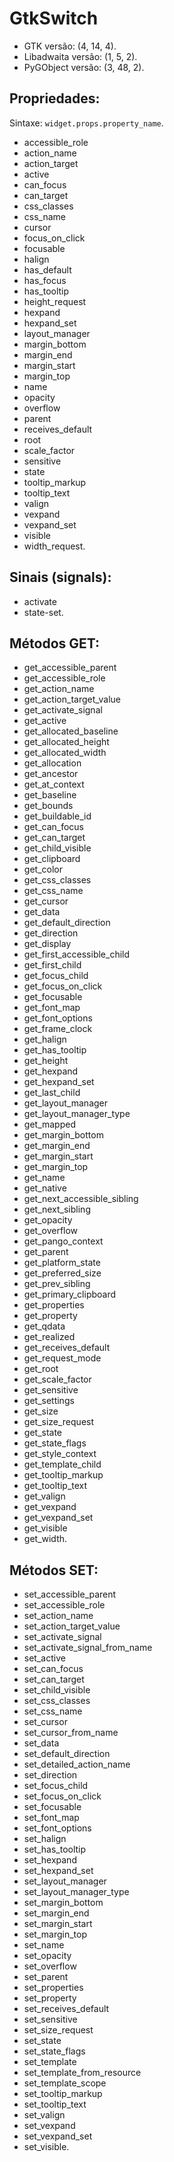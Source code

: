 # GtkSwitch

- GTK versão: (4, 14, 4).
- Libadwaita versão: (1, 5, 2).
- PyGObject versão: (3, 48, 2).

## Propriedades:

Sintaxe: `widget.props.property_name`.

- accessible_role
- action_name
- action_target
- active
- can_focus
- can_target
- css_classes
- css_name
- cursor
- focus_on_click
- focusable
- halign
- has_default
- has_focus
- has_tooltip
- height_request
- hexpand
- hexpand_set
- layout_manager
- margin_bottom
- margin_end
- margin_start
- margin_top
- name
- opacity
- overflow
- parent
- receives_default
- root
- scale_factor
- sensitive
- state
- tooltip_markup
- tooltip_text
- valign
- vexpand
- vexpand_set
- visible
- width_request.

## Sinais (signals):

- activate
- state-set.

## Métodos GET:

- get_accessible_parent
- get_accessible_role
- get_action_name
- get_action_target_value
- get_activate_signal
- get_active
- get_allocated_baseline
- get_allocated_height
- get_allocated_width
- get_allocation
- get_ancestor
- get_at_context
- get_baseline
- get_bounds
- get_buildable_id
- get_can_focus
- get_can_target
- get_child_visible
- get_clipboard
- get_color
- get_css_classes
- get_css_name
- get_cursor
- get_data
- get_default_direction
- get_direction
- get_display
- get_first_accessible_child
- get_first_child
- get_focus_child
- get_focus_on_click
- get_focusable
- get_font_map
- get_font_options
- get_frame_clock
- get_halign
- get_has_tooltip
- get_height
- get_hexpand
- get_hexpand_set
- get_last_child
- get_layout_manager
- get_layout_manager_type
- get_mapped
- get_margin_bottom
- get_margin_end
- get_margin_start
- get_margin_top
- get_name
- get_native
- get_next_accessible_sibling
- get_next_sibling
- get_opacity
- get_overflow
- get_pango_context
- get_parent
- get_platform_state
- get_preferred_size
- get_prev_sibling
- get_primary_clipboard
- get_properties
- get_property
- get_qdata
- get_realized
- get_receives_default
- get_request_mode
- get_root
- get_scale_factor
- get_sensitive
- get_settings
- get_size
- get_size_request
- get_state
- get_state_flags
- get_style_context
- get_template_child
- get_tooltip_markup
- get_tooltip_text
- get_valign
- get_vexpand
- get_vexpand_set
- get_visible
- get_width.

## Métodos SET:

- set_accessible_parent
- set_accessible_role
- set_action_name
- set_action_target_value
- set_activate_signal
- set_activate_signal_from_name
- set_active
- set_can_focus
- set_can_target
- set_child_visible
- set_css_classes
- set_css_name
- set_cursor
- set_cursor_from_name
- set_data
- set_default_direction
- set_detailed_action_name
- set_direction
- set_focus_child
- set_focus_on_click
- set_focusable
- set_font_map
- set_font_options
- set_halign
- set_has_tooltip
- set_hexpand
- set_hexpand_set
- set_layout_manager
- set_layout_manager_type
- set_margin_bottom
- set_margin_end
- set_margin_start
- set_margin_top
- set_name
- set_opacity
- set_overflow
- set_parent
- set_properties
- set_property
- set_receives_default
- set_sensitive
- set_size_request
- set_state
- set_state_flags
- set_template
- set_template_from_resource
- set_template_scope
- set_tooltip_markup
- set_tooltip_text
- set_valign
- set_vexpand
- set_vexpand_set
- set_visible.
